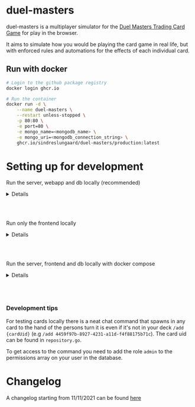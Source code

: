 # duel-masters

duel-masters is a multiplayer simulator for the [Duel Masters Trading Card Game](<https://duelmasters.fandom.com/wiki/Duel_Masters_(Card_Game)>) for play in the browser.

It aims to simulate how you would be playing the card game in real life, but with enforced rules and automations for the effects of each individual card.

## Run with docker

```bash
# Login to the github package registry
docker login ghcr.io

# Run the container
docker run -d \
    --name duel-masters \
    --restart unless-stopped \
    -p 80:80 \
    -e port=80 \
    -e mongo_name=<mongodb_name> \
    -e mongo_uri=<mongodb_connection_string> \
    ghcr.io/sindreslungaard/duel-masters/production:latest
```

# Setting up for development

Run the server, webapp and db locally (recommended)

<details>

1. Fork the `duel-masters` repo on GitHub.
2. Clone your fork locally:

```
git clone https://github.com/sindreslungaard/duel-masters.git
```

3. Set up [MongoDB locally](https://www.mongodb.com/try/download/community) or use a [cloud provider](https://www.mongodb.com/atlas/database).
4. Create a `.env` file based on the `.env.default` file in the repository. Example:

```
port=80
mongo_uri=mongodb://127.0.0.1:27017
mongo_name='duel-masters'
restart_after=
```

5. Navigate to the `webapp` directory and run `npm install`. Then run either `npm run build` or `npm run watch` to build or watch the files.

6. Run the application. If you're using Vscode simply hit F5 or `Run -> Start Debugging`. To run manually use `go run cmd/duel-masters/main.go`. Note that debugging with vscode will automatically pick up environment variables from the `.env` file. If you're not using vscode's debug mode or if you use a different editor you will have to set up the environment variables yourself.

7. Go to `http://localhost` and create a user as well as a deck. To set the deck as a standard deck, find it in MongoDB and change the `standard` field to `true`.

</details>

<br><br>

Run only the frontend locally

<details>

1. git clone https://github.com/sindreslungaard/duel-masters.git

2. Navigate to the `webapp` directory and run `npm install` and `npm run serve`

3. Override your host config

```
localStorage.setItem(
    "config",
    JSON.stringify({
        host: "shobu.io",
        ws_protocol: "wss://",
        api: "https://shobu.io/api"
    })
)
```

</details>

<br><br>

Run the server, frontend and db locally with docker compose

<details>

1. Fork the `duel-masters` repo on GitHub.
2. Clone your fork locally:

```
git clone https://github.com/sindreslungaard/duel-masters.git
```

3. go into your cloned directory
4. Start the containers via:

```bash
docker compose up --build
```

5. Go to [http://localhost:9080](http://localhost:9080) and create a user and a deck

</details>

<br><br>

### Development tips

For testing cards locally there is a neat chat command that spawns in any card to the hand of the persons turn it is even if it's not in your deck `/add {cardUid}` (e.g `/add 4459f97b-8927-4231-a11d-f4f88175b71c`). The card uid can be found in `repository.go`.

To get access to the command you need to add the role `admin` to the permissions array on your user in the database.

# Changelog

A changelog starting from 11/11/2021 can be found [here](https://github.com/sindreslungaard/duel-masters/blob/master/CHANGELOG.md)
